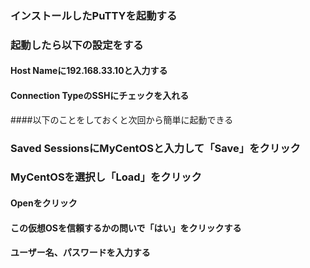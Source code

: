### インストールしたPuTTYを起動する
### 起動したら以下の設定をする
#### Host Nameに192.168.33.10と入力する
#### Connection TypeのSSHにチェックを入れる
####以下のことをしておくと次回から簡単に起動できる
### Saved SessionsにMyCentOSと入力して「Save」をクリック
### MyCentOSを選択し「Load」をクリック
#### Openをクリック
#### この仮想OSを信頼するかの問いで「はい」をクリックする
#### ユーザー名、パスワードを入力する

